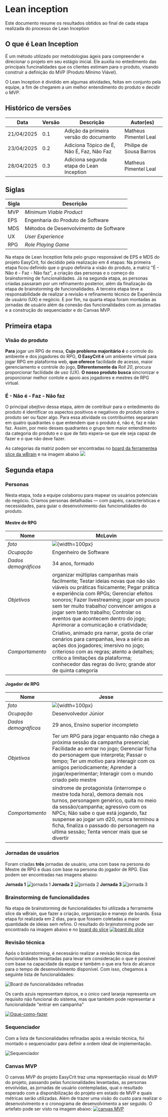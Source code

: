 # Lean inception
Este documento resume os resultados obtidos ao final de cada etapa realizada do processo de Lean Inception

## O que é Lean Inception

É um método utilizado por metodologias ágeis para compreender e direcionar o projeto em seu estágio inicial. Ele auxilia no entedimento das principais funcinalidades que os clientes estimam para o produto, visando construir a definição do MVP (Produto Mínimo Viável).

O Lean Inception é dividido em algumas atividades, feitas em conjunto pela equipe, a fim de chegarem a um melhor entendimento do produto e decidir o MVP.

## Histórico de versões

| Data | Versão | Descrição | Autor(es) |
|------|--------|-----------|-----------|
| 21/04/2025 | 0.1 | Adição da primeira versão do documento | Matheus Pimentel Leal |
| 23/04/2025 | 0.2 | Adiciona Tópico de É, Não É, Faz, Não Faz | Philipe de Sousa Barros |
| 28/04/2025 | 0.3 | Adiciona segunda etapa do Lean Inception | Matheus Pimentel Leal |

## Siglas
| Sigla | Descrição |
|-------|-----------|
| MVP   | _Minimum Viable Product_ |
| EPS   | Engenharia do Produto de Software |
| MDS   | Métodos de Desenvolvimento de Software |
| UX    | _User Experience_ |
| RPG   | _Role Playing Game_ |

Na etapa de Lean Inception feita pelo grupo responsável de EPS e MDS do projeto EasyCrit, foi decidido pela realização em 4 etapas: Na primeira etapa ficou definido que o grupo definiria a visão do produto, a matriz "É - Não é - Faz - Não faz", a criação das personas e o começo do brainstorming de funcionalidades. Já na segunda etapa, as personas criadas passaram por um refinamento posterior, além da finalização da etapa de brainstorming de funcionalidades. A terceira etapa teve a responsabilidade de realizar a revisão e refinamento técnico de Experiência de usuário (UX) e negócio. E por fim, na quarta etapa foram montadas as jornadas de usuário além da conexão das funcionalidades com as jornadas e a construção do sequenciador e do Canvas MVP.

## Primeira etapa
### Visão do produto
**Para** jogar um RPG de mesa, **Cujo problema majoritário é** o controle do ambiente e dos jogadores do RPG, **O EasyCrit é** um ambiente virtual para jogar RPG em plataforma web, **que oferece** facilidade de acesso, maior gerenciamento e controle do jogo, **Diferentemente da** _Roll 20_, procura proporcionar facilidade de uso (UX). **O nosso produto busca** sincronizar e proporcionar melhor contole e apoio aos jogadores e mestres de RPG virtual.

### É - Não é - Faz - Não faz

O principal obejtivo dessa etapa, além de contribuir para o entedimento do produto é identificar os aspectos positivos e negativos do produto sobre o produto ser ou fazer algo. Para essa atividade os contribuintes separaram em quatro quadrantes o que entendem que o produto é, não é, faz e não faz. Assim, por meio desses quadrantes o grupo tem maior entendimento da categoria do produto e o que de fato espera-se que ele seja capaz de fazer e o que não deve fazer.

As categorias da matriz podem ser encontradas no [board da ferramentea slice da wBrain](https://slice.wbrain.me/#/board/NvGwGTDRhgbNWl6hyT) e na imagem abaixo
[![](./assets/matriz_enefnf.png)](./assets/matriz_enefnf.png)

## Segunda etapa
### Personas

Nesta etapa, toda a equipe colaborou para mapear os usuários potenciais do negócio. Criamos personas detalhadas — com papéis, características e necessidades, para guiar o desenvolvimento das funcionalidades do produto.

#### Mestre de RPG

| Nome | McLovin |
|--------------|---------------|
| _foto_ | ![](./assets/mclovin.png){width=100px} |
| _Ocupação_           | Engenheiro de Software  |
| _Dados demográficos_ | 34 anos, formado  |
| _Objetivos_          | organizar múltiplas campanhas mais facilmente; Testar ideias novas que não são viáveis ou práticas fisicamente; Pegar prática e experiência com RPGs; Gerenciar efeitos sonoros; Fazer livestreaming; jogar um pouco sem ter muito trabalho/ convencer amigos a jogar sem tanto trabalho; Controlar os eventos que acontecem dentro do jogo; Aprimorar a comunicação e criatividade;  |
| _Comportamento_      | Criativo, animado pra narrar, gosta de criar cenários para campanhas, leva a sério as ações dos jogadores; imersivo no jogo; criterioso com as regras; atento a detalhes; crítico a limitações da plataforma; conhecedor das regras do livro; grande ator de quinta categoria  |

#### Jogador de RPG
| Nome | Jesse |
|-----------------------------------------------------------|---------------|
| _foto_ | ![](./assets/jesse.png){width=100px} |
| _Ocupação_           | Desenvolvedor Júnior  |
| _Dados demográficos_ | 29 anos, Ensino superior incompleto  |
| _Objetivos_          | Ter um RPG para jogar enquanto não chega a próxima sessão da campanha presencial; Facilidade ao entrar no jogo; Gerenciar ficha do personagem que interpreta; Passar o tempo; Ter um motivo para interagir com os amigos periodicamente; Aprender a jogar/experimentar; Interagir com o mundo criado pelo mestre  |
| _Comportamento_      | síndrome de protagonista (interrompe o mestre toda hora), demora demais nos turnos, personagem genérico, quita no meio da sessão/campanha; agressivo com os NPCs; Não sabe o que está jogando, faz suspense ao jogar um d20, nunca terminou a ficha, finaliza o passado do personagem na ultima sessão; Tenta vencer mais que se divertir  |

### Jornadas de usuários
Foram criadas **três** jornadas de usuário, uma com base na persona do Mestre de RPG e duas com base na persona do jogador de RPG. Elas podem ser encontradas nas imagens abaixo:

**Jornada 1**
![jornada 1](./assets/Jornadas_de_usuario-Jornada_de_usuario_1.jpg)
**Jornada 2**
![jornada 2](./assets/Jornadas_de_usuario-Jornada_de_usuário_2.jpg)
**Jornada 3**
![jornada 3](./assets/Jornadas_de_usuario-Jornada_de_usuário_3.jpg)

### Brainstorming de funcionalidades

Na etapa de brainstorming de funcionalidades foi utilizada a ferramente slice da wBrain, que fazer a criação, organização e manejo de boards. Essa etapa foi realizada em 2 dias, para que fossem coletadas a maior quantidade de ideias sem refino. O resultado do brainstorming pode ser encontrado na imagem abaixo e no [board do slice](https://slice.wbrain.me/#/board/TjoFKDzPfvTOI6TTQu)
[![board do slice](./assets/brainstorming.png)](./assets/brainstorming.png)

### Revisão técnica

Após o brainstorming, é necessário realizar a revisão técnica das funcionalidades levantadas para levar em consideração o que é possível com base na capacidade da equipe e também o que era fora do alcance para o tempo de desenvolvimento disponível. Com isso, chegamos à seguinte lista de funcionalidades:

![Board de funcionalidades refinadas](./assets/revisao_tecnica.png)

Os cards azuis representam épicos, e o único card laranja representa um requisito não funcional do sistema, mas que também pode representar a funcionalidade "entrar em campanha"

[![Oque-como-fazer](./assets/revisao_tec_miro.jpg)](./assets/revisao_tec_miro.jpg)


### Sequenciador
Com a lista de funcionalidades refinadas após a revisão técnica, foi montado o sequenciador para definir a ordem ideal de implementação.

![Sequenciador](./assets/sequenciador.jpg)

### Canvas MVP
O canvas MVP do projeto EasyCrit traz uma representação visual do MVP do projeto, passando pelas funcionalidades levantadas, as personas envolvidas, as jornadas de usuário contempladas, qual o resultado esperado com a disponibilização do projeto em estado de MVP e quais métricas serão utilizadas. Além de trazer uma visão do custo para realizar o desenvolvimento e o cronograma de desenvolvimento a ser seguido. O artefato pode ser visto na imagem abaixo:
[![canvas MVP](./assets/Canvas_MVP.jpg)](./assets/Canvas_MVP.jpg)
